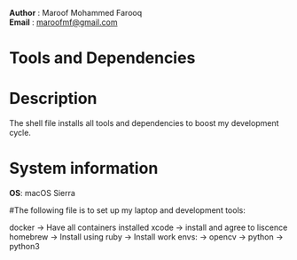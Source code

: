 **Author** : Maroof Mohammed Farooq  
**Email**  : maroofmf@gmail.com  

# Tools and Dependencies

# Description
The shell file installs all tools and dependencies to boost my development cycle.

# System information
**OS**: macOS Sierra


#The following file is to set up my laptop and development tools:

docker -> Have all containers installed
xcode -> install and agree to liscence
homebrew -> Install using ruby
    -> Install work envs: 
        -> opencv
        -> python
        -> python3


